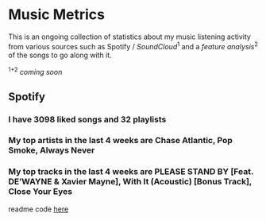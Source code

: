 # Music Metrics

This is an ongoing collection of statistics about my music listening activity from various sources such as Spotify / *SoundCloud*<sup>1</sup> and a *feature analysis*<sup>2</sup> of the songs to go along with it.

<sup>1+2</sup> *coming soon*

## Spotify

### I have **3098** liked songs and **32** playlists

### My top artists in the last 4 weeks are **Chase Atlantic, Pop Smoke, Always Never**

### My top tracks in the last 4 weeks are **PLEASE STAND BY [Feat. DE’WAYNE & Xavier Mayne], With It (Acoustic) [Bonus Track], Close Your Eyes**

readme code [here](https://github.com/gargakshit/gargakshit)
